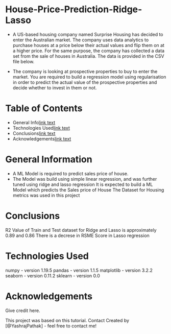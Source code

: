 # **House-Price-Prediction-Ridge-Lasso**
- A US-based housing company named Surprise Housing has decided to enter the Australian market. The company uses data analytics to purchase houses at a price below their actual values and flip them on at a higher price. For the same purpose, the company has collected a data set from the sale of houses in Australia. The data is provided in the CSV file below.

- The company is looking at prospective properties to buy to enter the market. You are required to build a regression model using regularisation in order to predict the actual value of the prospective properties and decide whether to invest in them or not.

# Table of Contents
- General Info[link text](https://colab.research.google.com/drive/1GESMk6n4JoHCBQbBaude5wCgxJf5bFB8#scrollTo=qaT6ZknuygTa&line=15&uniqifier=1)
- Technologies Used[link text](https://colab.research.google.com/drive/1GESMk6n4JoHCBQbBaude5wCgxJf5bFB8#scrollTo=qaT6ZknuygTa&line=24&uniqifier=1)
- Conclusions[link text](https://colab.research.google.com/drive/1GESMk6n4JoHCBQbBaude5wCgxJf5bFB8#scrollTo=qaT6ZknuygTa&line=18&uniqifier=1)
- Acknowledgements[link text](https://colab.research.google.com/drive/1GESMk6n4JoHCBQbBaude5wCgxJf5bFB8#scrollTo=qaT6ZknuygTa&line=26&uniqifier=1)
# General Information
- A ML Model is required to predict sales price of house.
- The Model was build using simple linear regression, and was further tuned using ridge and lasso regression
It is expected to build a ML Model which predicts the Sales price of House
The Dataset for Housing metrics was used in this project
# Conclusions
R2 Value of Train and Test dataset for Ridge and Lasso is approximately 0.89 and 0.86
There is a decrese in RSME Score in Lasso regression
# Technologies Used
numpy - version 1.19.5
pandas - version 1.1.5
matplotlib - version 3.2.2
seaborn - version 0.11.2
sklearn - version 0.0
# Acknowledgements
Give credit here.

This project was based on this tutorial.
Contact
Created by [@YashrajPathak] - feel free to contact me!
